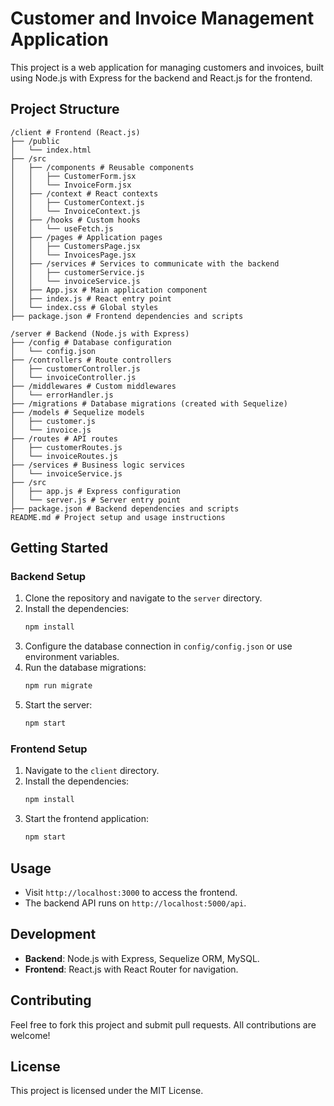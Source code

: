 # Customer and Invoice Management Application

This project is a web application for managing customers and invoices, built using Node.js with Express for the backend and React.js for the frontend.

## Project Structure

```
/client # Frontend (React.js)
├── /public
│   └── index.html
├── /src
│   ├── /components # Reusable components
│   │   ├── CustomerForm.jsx
│   │   └── InvoiceForm.jsx
│   ├── /context # React contexts
│   │   ├── CustomerContext.js
│   │   └── InvoiceContext.js
│   ├── /hooks # Custom hooks
│   │   └── useFetch.js
│   ├── /pages # Application pages
│   │   ├── CustomersPage.jsx
│   │   └── InvoicesPage.jsx
│   ├── /services # Services to communicate with the backend
│   │   ├── customerService.js
│   │   └── invoiceService.js
│   ├── App.jsx # Main application component
│   ├── index.js # React entry point
│   └── index.css # Global styles
├── package.json # Frontend dependencies and scripts

/server # Backend (Node.js with Express)
├── /config # Database configuration
│   └── config.json
├── /controllers # Route controllers
│   ├── customerController.js
│   └── invoiceController.js
├── /middlewares # Custom middlewares
│   └── errorHandler.js
├── /migrations # Database migrations (created with Sequelize)
├── /models # Sequelize models
│   ├── customer.js
│   └── invoice.js
├── /routes # API routes
│   ├── customerRoutes.js
│   └── invoiceRoutes.js
├── /services # Business logic services
│   └── invoiceService.js
├── /src
│   ├── app.js # Express configuration
│   └── server.js # Server entry point
├── package.json # Backend dependencies and scripts
README.md # Project setup and usage instructions
```

## Getting Started

### Backend Setup

1. Clone the repository and navigate to the `server` directory.
2. Install the dependencies:
   ```bash
   npm install
   ```
3. Configure the database connection in `config/config.json` or use environment variables.
4. Run the database migrations:
   ```bash
   npm run migrate
   ```
5. Start the server:
   ```bash
   npm start
   ```

### Frontend Setup

1. Navigate to the `client` directory.
2. Install the dependencies:
   ```bash
   npm install
   ```
3. Start the frontend application:
   ```bash
   npm start
   ```

## Usage

- Visit `http://localhost:3000` to access the frontend.
- The backend API runs on `http://localhost:5000/api`.

## Development

- **Backend**: Node.js with Express, Sequelize ORM, MySQL.
- **Frontend**: React.js with React Router for navigation.

## Contributing

Feel free to fork this project and submit pull requests. All contributions are welcome!

## License

This project is licensed under the MIT License.

